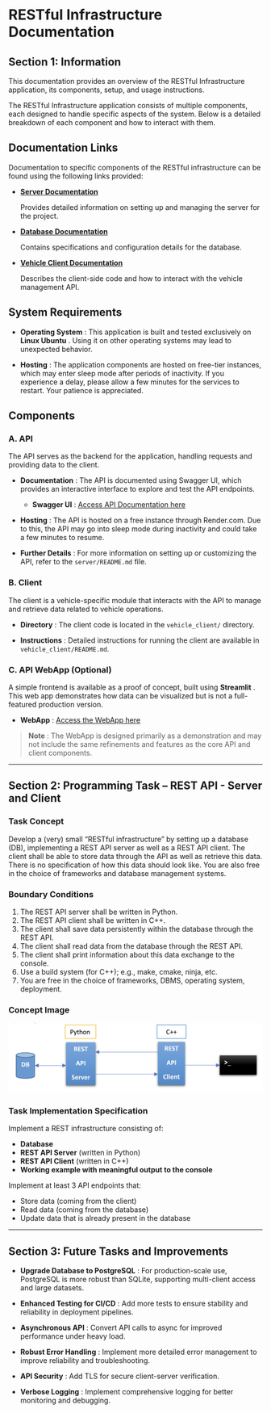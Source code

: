 
# RESTful Infrastructure Documentation

## Section 1: Information

This documentation provides an overview of the RESTful Infrastructure application, its components, setup, and usage instructions.

The RESTful Infrastructure application consists of multiple components, each designed to handle specific aspects of the system. Below is a detailed breakdown of each component and how to interact with them.

## Documentation Links

Documentation to specific components of the RESTful infrastructure can be found using the following links provided:

- **[Server Documentation](https://github.com/ibadrather/RESTful_Infrastructure/blob/documentation/server/server/README.md)**

  Provides detailed information on setting up and managing the server for the project.

- **[Database Documentation](https://github.com/ibadrather/RESTful_Infrastructure/blob/documentation/server/server/database/README.md)**

  Contains specifications and configuration details for the database.

- **[Vehicle Client Documentation](https://github.com/ibadrather/RESTful_Infrastructure/blob/documentation/server/vehicle_client/README.md)**

  Describes the client-side code and how to interact with the vehicle management API.

## System Requirements

- **Operating System** : This application is built and tested exclusively on **Linux Ubuntu** . Using it on other operating systems may lead to unexpected behavior.

- **Hosting** : The application components are hosted on free-tier instances, which may enter sleep mode after periods of inactivity. If you experience a delay, please allow a few minutes for the services to restart. Your patience is appreciated.

## Components

### A. API

The API serves as the backend for the application, handling requests and providing data to the client.

- **Documentation** : The API is documented using Swagger UI, which provides an interactive interface to explore and test the API endpoints.
  - **Swagger UI** : [Access API Documentation here](https://restful-infrastructure.onrender.com/docs)

- **Hosting** : The API is hosted on a free instance through Render.com. Due to this, the API may go into sleep mode during inactivity and could take a few minutes to resume.

- **Further Details** : For more information on setting up or customizing the API, refer to the `server/README.md` file.

### B. Client

The client is a vehicle-specific module that interacts with the API to manage and retrieve data related to vehicle operations.

- **Directory** : The client code is located in the `vehicle_client/` directory.

- **Instructions** : Detailed instructions for running the client are available in `vehicle_client/README.md`.

### C. API WebApp (Optional)
A simple frontend is available as a proof of concept, built using **Streamlit** . This web app demonstrates how data can be visualized but is not a full-featured production version.
- **WebApp** : [Access the WebApp here](https://vehicle-rest-api.streamlit.app/)

> **Note** : The WebApp is designed primarily as a demonstration and may not include the same refinements and features as the core API and client components.

---

## Section 2: Programming Task – REST API - Server and Client

### Task Concept
Develop a (very) small “RESTful infrastructure” by setting up a database (DB), implementing a REST API server as well as a REST API client. The client shall be able to store data through the API as well as retrieve this data. There is no specification of how this data should look like. You are also free in the choice of frameworks and database management systems.

### Boundary Conditions
1. The REST API server shall be written in Python.
2. The REST API client shall be written in C++.
3. The client shall save data persistently within the database through the REST API.
4. The client shall read data from the database through the REST API.
5. The client shall print information about this data exchange to the console.
6. Use a build system (for C++); e.g., make, cmake, ninja, etc.
7. You are free in the choice of frameworks, DBMS, operating system, deployment.

### Concept Image

![Basic Infrastructure Diagram](RESTful_infracstructure_basic_architecture.png)

### Task Implementation Specification
Implement a REST infrastructure consisting of:
- **Database**
- **REST API Server** (written in Python)
- **REST API Client** (written in C++)
- **Working example with meaningful output to the console**

Implement at least 3 API endpoints that:
- Store data (coming from the client)
- Read data (coming from the database)
- Update data that is already present in the database

---

## Section 3: Future Tasks and Improvements

- **Upgrade Database to PostgreSQL** : For production-scale use, PostgreSQL is more robust than SQLite, supporting multi-client access and large datasets.

- **Enhanced Testing for CI/CD** : Add more tests to ensure stability and reliability in deployment pipelines.

- **Asynchronous API** : Convert API calls to async for improved performance under heavy load.

- **Robust Error Handling** : Implement more detailed error management to improve reliability and troubleshooting.

- **API Security** : Add TLS for secure client-server verification.

- **Verbose Logging** : Implement comprehensive logging for better monitoring and debugging.
